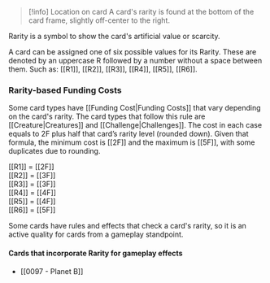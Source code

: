 > [!info] Location on card
> A card's rarity is found at the bottom of the card frame, slightly off-center to the right.

Rarity is a symbol to show the card's artificial value or scarcity. 

A card can be assigned one of six possible values for its Rarity. These are denoted by an uppercase R followed by a number without a space between them. Such as: [[R1]], [[R2]], [[R3]], [[R4]], [[R5]], [[R6]].


### Rarity-based Funding Costs

Some card types have [[Funding Cost|Funding Costs]] that vary depending on the card's rarity. 
The card types that follow this rule are [[Creature|Creatures]] and [[Challenge|Challenges]].
The cost in each case equals to 2F plus half that card’s rarity level (rounded down). Given that formula, the minimum cost is [[2F]] and the maximum is [[5F]], with some duplicates due to rounding.

[[R1]] = [[2F]]  
[[R2]] = [[3F]]  
[[R3]] = [[3F]]  
[[R4]] = [[4F]]  
[[R5]] = [[4F]]  
[[R6]] = [[5F]]  



Some cards have rules and effects that check a card's rarity, so it is an active quality for cards from a gameplay standpoint.
#### Cards that incorporate Rarity for gameplay effects

- [[0097 - Planet B]]